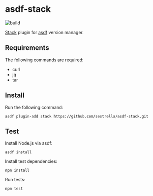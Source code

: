 # asdf-stack

![build](https://github.com/sestrella/asdf-stack/workflows/build/badge.svg?branch=master)

[Stack][stack] plugin for [asdf][asdf] version manager.

## Requirements

The following commands are required:

- curl
- jq
- tar

## Install

Run the following command:

```
asdf plugin-add stack https://github.com/sestrella/asdf-stack.git
```

## Test

Install Node.js via asdf:

```
asdf install
```

Install test dependencies:

```
npm install
```

Run tests:

```
npm test
```

[asdf]: https://github.com/asdf-vm/asdf
[stack]: https://docs.haskellstack.org/en/stable/README
